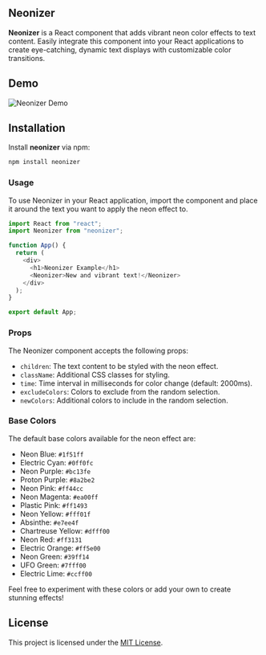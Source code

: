 ## Neonizer

**Neonizer** is a React component that adds vibrant neon color effects to text content. Easily integrate this component into your React applications to create eye-catching, dynamic text 
displays with customizable color transitions.

## Demo

![Neonizer Demo](https://media.giphy.com/media/v1.Y2lkPTc5MGI3NjExbjA1MWs0NTI0MHpjOHJhMjEzdHlzdHdocWZ2N3dvYzNtN2d2NjI1YSZlcD12MV9pbnRlcm5hbF9naWZfYnlfaWQmY3Q9Zw/PasBZ2p7dQOLJ0uANd/giphy.gif)

## Installation

Install **neonizer** via npm:

```bash
npm install neonizer
```

### Usage

To use Neonizer in your React application, import the component and place it around the text you want to apply the neon effect to.

```javascript
import React from "react";
import Neonizer from "neonizer";

function App() {
  return (
    <div>
      <h1>Neonizer Example</h1>
      <Neonizer>New and vibrant text!</Neonizer>
    </div>
  );
}

export default App;
```

### Props

The Neonizer component accepts the following props:

- `children`: The text content to be styled with the neon effect.
- `className`: Additional CSS classes for styling.
- `time`: Time interval in milliseconds for color change (default: 2000ms).
- `excludeColors`: Colors to exclude from the random selection.
- `newColors`: Additional colors to include in the random selection.

### Base Colors

The default base colors available for the neon effect are:

- Neon Blue: `#1f51ff`
- Electric Cyan: `#0ff0fc`
- Neon Purple: `#bc13fe`
- Proton Purple: `#8a2be2`
- Neon Pink: `#ff44cc`
- Neon Magenta: `#ea00ff`
- Plastic Pink: `#ff1493`
- Neon Yellow: `#fff01f`
- Absinthe: `#e7ee4f`
- Chartreuse Yellow: `#dfff00`
- Neon Red: `#ff3131`
- Electric Orange: `#ff5e00`
- Neon Green: `#39ff14`
- UFO Green: `#7fff00`
- Electric Lime: `#ccff00`

Feel free to experiment with these colors or add your own to create stunning effects!

## License

This project is licensed under the [MIT License](LICENSE).
